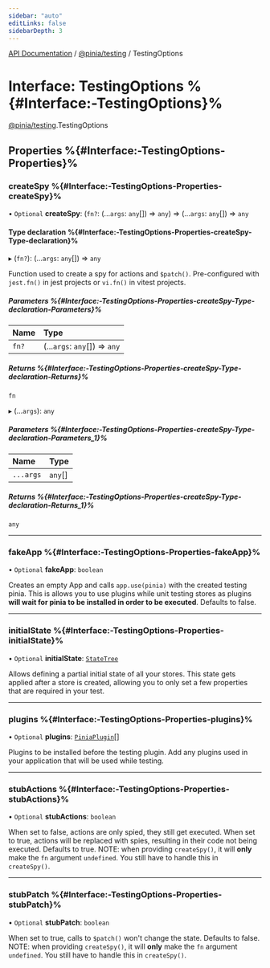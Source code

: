 ```yaml
---
sidebar: "auto"
editLinks: false
sidebarDepth: 3
---
```


[API Documentation](../index.md) / [@pinia/testing](../modules/pinia_testing.md) / TestingOptions

# Interface: TestingOptions %{#Interface:-TestingOptions}%

[@pinia/testing](../modules/pinia_testing.md).TestingOptions

## Properties %{#Interface:-TestingOptions-Properties}%

### createSpy %{#Interface:-TestingOptions-Properties-createSpy}%

• `Optional` **createSpy**: (`fn?`: (...`args`: `any`[]) => `any`) => (...`args`: `any`[]) => `any`

#### Type declaration %{#Interface:-TestingOptions-Properties-createSpy-Type-declaration}%

▸ (`fn?`): (...`args`: `any`[]) => `any`

Function used to create a spy for actions and `$patch()`. Pre-configured
with `jest.fn()` in jest projects or `vi.fn()` in vitest projects.

##### Parameters %{#Interface:-TestingOptions-Properties-createSpy-Type-declaration-Parameters}%

| Name | Type |
| :------ | :------ |
| `fn?` | (...`args`: `any`[]) => `any` |

##### Returns %{#Interface:-TestingOptions-Properties-createSpy-Type-declaration-Returns}%

`fn`

▸ (...`args`): `any`

##### Parameters %{#Interface:-TestingOptions-Properties-createSpy-Type-declaration-Parameters_1}%

| Name | Type |
| :------ | :------ |
| `...args` | `any`[] |

##### Returns %{#Interface:-TestingOptions-Properties-createSpy-Type-declaration-Returns_1}%

`any`

___

### fakeApp %{#Interface:-TestingOptions-Properties-fakeApp}%

• `Optional` **fakeApp**: `boolean`

Creates an empty App and calls `app.use(pinia)` with the created testing
pinia. This is allows you to use plugins while unit testing stores as
plugins **will wait for pinia to be installed in order to be executed**.
Defaults to false.

___

### initialState %{#Interface:-TestingOptions-Properties-initialState}%

• `Optional` **initialState**: [`StateTree`](../modules/pinia.md#statetree)

Allows defining a partial initial state of all your stores. This state gets applied after a store is created,
allowing you to only set a few properties that are required in your test.

___

### plugins %{#Interface:-TestingOptions-Properties-plugins}%

• `Optional` **plugins**: [`PiniaPlugin`](pinia.PiniaPlugin.md)[]

Plugins to be installed before the testing plugin. Add any plugins used in
your application that will be used while testing.

___

### stubActions %{#Interface:-TestingOptions-Properties-stubActions}%

• `Optional` **stubActions**: `boolean`

When set to false, actions are only spied, they still get executed. When
set to true, actions will be replaced with spies, resulting in their code
not being executed. Defaults to true. NOTE: when providing `createSpy()`,
it will **only** make the `fn` argument `undefined`. You still have to
handle this in `createSpy()`.

___

### stubPatch %{#Interface:-TestingOptions-Properties-stubPatch}%

• `Optional` **stubPatch**: `boolean`

When set to true, calls to `$patch()` won't change the state. Defaults to
false. NOTE: when providing `createSpy()`, it will **only** make the `fn`
argument `undefined`. You still have to handle this in `createSpy()`.
